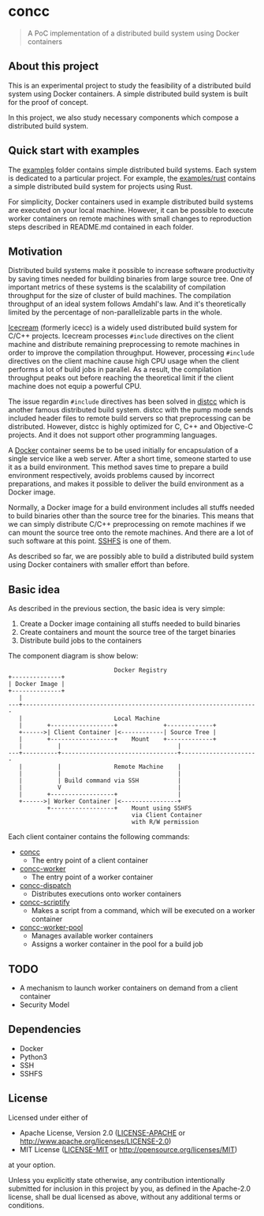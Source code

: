# concc

> A PoC implementation of a distributed build system using Docker containers

## About this project

This is an experimental project to study the feasibility of a distributed build system using
Docker containers.  A simple distributed build system is built for the proof of concept.

In this project, we also study necessary components which compose a distributed build system.

## Quick start with examples

The [examples](./examples) folder contains simple distributed build systems.  Each system is dedicated to
a particular project.  For example, the [examples/rust](./examples/rust) contains a simple
distributed build system for projects using Rust.

For simplicity, Docker containers used in example distributed build systems are executed on your
local machine.  However, it can be possible to execute worker containers on remote machines with
small changes to reproduction steps described in README.md contained in each folder.

## Motivation

Distributed build systems make it possible to increase software productivity by saving times
needed for building binaries from large source tree.  One of important metrics of these systems is
the scalability of compilation throughput for the size of cluster of build machines.  The
compilation throughput of an ideal system follows Amdahl's law.  And it's theoretically limited by
the percentage of non-parallelizable parts in the whole.

[Icecream] (formerly icecc) is a widely used distributed build system for C/C++ projects.
Icecream processes `#include` directives on the client machine and distribute remaining
preprocessing to remote machines in order to improve the compilation throughput.  However,
processing `#include` directives on the client machine cause high CPU usage when the client
performs a lot of build jobs in parallel.  As a result, the compilation throughput peaks out
before reaching the theoretical limit if the client machine does not equip a powerful CPU.

The issue regardin `#include` directives has been solved in [distcc] which is another famous
distributed build system.  distcc with the pump mode sends included header files to remote build
servers so that preprocessing can be distributed.  However, distcc is highly optimized for C,
C++ and Objective-C projects.  And it does not support other programming languages.

A [Docker] container seems be to be used initially for encapsulation of a single service like a web
server.  After a short time, someone started to use it as a build environment.  This method saves
time to prepare a build environment respectively, avoids problems caused by incorrect preparations,
and makes it possible to deliver the build environment as a Docker image.

Normally, a Docker image for a build environment includes all stuffs needed to build binaries
other than the source tree for the binaries.  This means that we can simply distribute
C/C++ preprocessing on remote machines if we can mount the source tree onto the remote machines.
And there are a lot of such software at this point.  [SSHFS] is one of them.

As described so far, we are possibly able to build a distributed build system using Docker
containers with smaller effort than before.

## Basic idea

As described in the previous section, the basic idea is very simple:

1. Create a Docker image containing all stuffs needed to build binaries
2. Create containers and mount the source tree of the target binaries
3. Distribute build jobs to the containers

The component diagram is show below:

```text
                              Docker Registry
+--------------+
| Docker Image |
+--------------+
   |
---+-------------------------------------------------------------------
   |                          Local Machine
   |       +------------------+             +-------------+
   +------>| Client Container |<------------| Source Tree |
   |       +------------------+    Mount    +-------------+
   |          |                                 |
---+----------+---------------------------------+----------------------
   |          |               Remote Machine    |
   |          |                                 |
   |          | Build command via SSH           |
   |          V                                 |
   |       +------------------+                 |
   +------>| Worker Container |<----------------+
           +------------------+    Mount using SSHFS
                                   via Client Container
                                   with R/W permission
```

Each client container contains the following commands:

* [concc](./docker/bin/concc)
  * The entry point of a client container
* [concc-worker](./docker/bin/concc-worker)
  * The entry point of a worker container
* [concc-dispatch](./docker/bin/concc-dispatch)
  * Distributes executions onto worker containers
* [concc-scriptify](./docker/bin/concc-scriptify)
  * Makes a script from a command, which will be executed on a worker container
* [concc-worker-pool](./docker/bin/concc-worker-pool)
  * Manages available worker containers
  * Assigns a worker container in the pool for a build job

## TODO

* A mechanism to launch worker containers on demand from a client container
* Security Model

## Dependencies

* Docker
* Python3
* SSH
* SSHFS

## License

Licensed under either of

* Apache License, Version 2.0
  ([LICENSE-APACHE] or http://www.apache.org/licenses/LICENSE-2.0)
* MIT License
  ([LICENSE-MIT] or http://opensource.org/licenses/MIT)

at your option.

Unless you explicitly state otherwise, any contribution intentionally submitted
for inclusion in this project by you, as defined in the Apache-2.0 license,
shall be dual licensed as above, without any additional terms or conditions.

[Icecream]: https://github.com/icecc/icecream
[distcc]: https://distcc.github.io/
[Docker]: https://en.wikipedia.org/wiki/Docker_(software)
[SSHFS]: https://github.com/libfuse/sshfs
[LICENSE-APACHE]: ./LICENSE-APACHE
[LICENSE-MIT]: ./LICENSE-MIT
